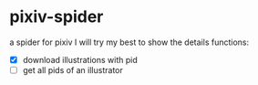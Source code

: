 # pixiv-spider
a spider for pixiv
I will try my best to show the details
functions:
- [x] download illustrations with pid
- [ ] get all pids of an illustrator 

